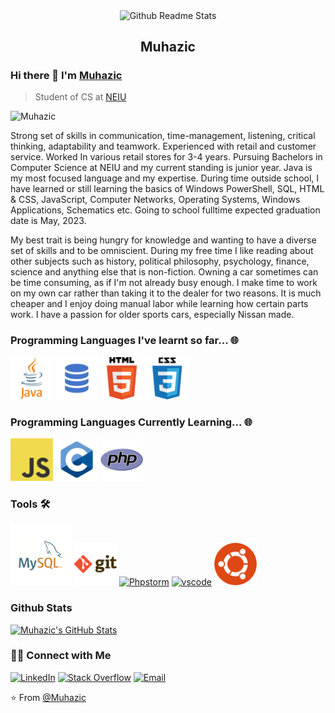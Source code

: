 <p align="center">
 <img width="200px" src="https://res.cloudinary.com/anuraghazra/image/upload/v1594908242/logo_ccswme.svg" align="center" alt="Github Readme Stats" />
 <h2 align="center">Muhazic</h2>
</p>

### Hi there 👋 I'm [Muhazic](https://www.linkedin.com/in/muhamed-fejzic-001159224/)
> Student of CS at [NEIU](https://NEIU.EDU)


<img src="https://komarev.com/ghpvc/?username=Muzahic" alt="Muhazic" />

<div>
 <p>
Strong set of skills in communication, time-management, listening, critical thinking, adaptability and teamwork. Experienced with retail and customer service. Worked In various retail stores for 3-4 years. Pursuing Bachelors in Computer Science at NEIU and my current standing is junior year. Java is my most focused language and my expertise. During time outside school, I have learned or still learning the basics of Windows PowerShell, SQL, HTML & CSS, JavaScript, Computer Networks, Operating Systems, Windows Applications, Schematics etc. Going to school fulltime expected graduation date is May, 2023. 

My best trait is being hungry for knowledge and wanting to have a diverse set of skills and to be omniscient. During my free time I like reading about other subjects such as history, political philosophy, psychology, finance, science and anything else that is non-fiction. Owning a car sometimes can be time consuming, as if I'm not already busy enough. I make time to work on my own car rather than taking it to the dealer for two reasons. It is much cheaper and I enjoy doing manual labor while learning how certain parts work. I have a passion for older sports cars, especially Nissan made.


</p>
</div>

### Programming Languages I've learnt so far... 🌐

 [<img src="https://raw.githubusercontent.com/github/explore/80688e429a7d4ef2fca1e82350fe8e3517d3494d/topics/java/java.png" alt="Java" width="68">](https://www.java.com/)  [<img src="https://raw.githubusercontent.com/github/explore/80688e429a7d4ef2fca1e82350fe8e3517d3494d/topics/sql/sql.png" alt="php" width="68">](https://SQL.net/)   [<img src="https://raw.githubusercontent.com/github/explore/80688e429a7d4ef2fca1e82350fe8e3517d3494d/topics/html/html.png" alt="HTML" width="68">](https://HTML.org/)    [<img src="https://raw.githubusercontent.com/github/explore/80688e429a7d4ef2fca1e82350fe8e3517d3494d/topics/css/css.png" alt="CSS" width="68">](https://CSS.com/) 

 
 ### Programming Languages Currently Learning... 🌐
 
  [<img src="https://raw.githubusercontent.com/github/explore/80688e429a7d4ef2fca1e82350fe8e3517d3494d/topics/javascript/javascript.png" alt="JavaScript" width="68">](https://www.JavaScript.com/)  [<img src="https://raw.githubusercontent.com/github/explore/80688e429a7d4ef2fca1e82350fe8e3517d3494d/topics/c/c.png" alt="C++" width="68">](https://C++.net/)   [<img src="https://raw.githubusercontent.com/github/explore/80688e429a7d4ef2fca1e82350fe8e3517d3494d/topics/php/php.png" alt="PHP" width="68">](https://PHP.org/)    
 
### Tools 🛠️

[<img src="https://raw.githubusercontent.com/github/explore/80688e429a7d4ef2fca1e82350fe8e3517d3494d/topics/mysql/mysql.png" alt="mysql" width="98">](https://www.mysql.com/)   [<img src="https://raw.githubusercontent.com/github/explore/80688e429a7d4ef2fca1e82350fe8e3517d3494d/topics/git/git.png" alt="Git" width="68">](https://git-scm.com/) [<img src="https://logonoid.com/images/phpstorm-logo.png" alt="Phpstorm" width="68">](https://www.jetbrains.com/phpstorm/) [<img src="https://upload.wikimedia.org/wikipedia/commons/thumb/2/2d/Visual_Studio_Code_1.18_icon.svg/1200px-Visual_Studio_Code_1.18_icon.svg.png" alt="vscode" width="68">](https://code.visualstudio.com/)   [<img src="https://raw.githubusercontent.com/github/explore/80688e429a7d4ef2fca1e82350fe8e3517d3494d/topics/ubuntu/ubuntu.png" alt="Ubuntu" width="68">](https://ubuntu.com/) 


### Github Stats

[![Muhazic's GitHub Stats](https://github-readme-stats.vercel.app/api?username=Muhazic&show_icons=true&count_private=true)](https://github.com/Muhazic)

<h3> 🤝🏻 Connect with Me </h3>

<p align="center">

<a href="https://www.linkedin.com/in/muhamedfejzic/" target="_blank"><img alt="LinkedIn" src="https://img.shields.io/badge/LinkedIn-@muhamedfejzic-blue?style=flat&logo=linkedin"></a>
<a href="https://stackoverflow.com/users/8519896/muhamed-fejzic?tab=profile" target="_blank"><img alt="Stack Overflow" src="https://img.shields.io/badge/Stackoverflow-Muhamed%20Fejzic-blue?style=flat&logo=stackoverflow"></a>
<a href="mailto:muhazic3@gmail.com"><img alt="Email" src="https://img.shields.io/badge/Email-muhazic3@gmail.com-blue?style=flat&logo=gmail"></a>
</p>


⭐️ From [@Muhazic](https://github.com/muhamedfejzic)
